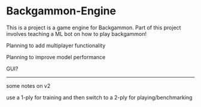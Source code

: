 # Backgammon-Engine

This is a project is a game engine for Backgammon. Part of this project involves teaching a ML bot on how to play backgammon!

Planning to add multiplayer functionality

Planning to improve model performance

GUI? 

------- - - - - 

some notes on v2

use a 1-ply for training and then switch to a 2-ply for playing/benchmarking

